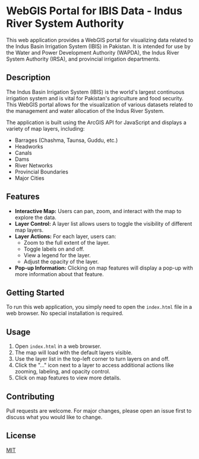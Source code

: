 # WebGIS Portal for IBIS Data - Indus River System Authority

This web application provides a WebGIS portal for visualizing data related to the Indus Basin Irrigation System (IBIS) in Pakistan. It is intended for use by the Water and Power Development Authority (WAPDA), the Indus River System Authority (IRSA), and provincial irrigation departments.

## Description

The Indus Basin Irrigation System (IBIS) is the world's largest continuous irrigation system and is vital for Pakistan's agriculture and food security. This WebGIS portal allows for the visualization of various datasets related to the management and water allocation of the Indus River System.

The application is built using the ArcGIS API for JavaScript and displays a variety of map layers, including:

*   Barrages (Chashma, Taunsa, Guddu, etc.)
*   Headworks
*   Canals
*   Dams
*   River Networks
*   Provincial Boundaries
*   Major Cities

## Features

*   **Interactive Map:** Users can pan, zoom, and interact with the map to explore the data.
*   **Layer Control:** A layer list allows users to toggle the visibility of different map layers.
*   **Layer Actions:** For each layer, users can:
    *   Zoom to the full extent of the layer.
    *   Toggle labels on and off.
    *   View a legend for the layer.
    *   Adjust the opacity of the layer.
*   **Pop-up Information:** Clicking on map features will display a pop-up with more information about that feature.

## Getting Started

To run this web application, you simply need to open the `index.html` file in a web browser. No special installation is required.

## Usage

1.  Open `index.html` in a web browser.
2.  The map will load with the default layers visible.
3.  Use the layer list in the top-left corner to turn layers on and off.
4.  Click the "..." icon next to a layer to access additional actions like zooming, labeling, and opacity control.
5.  Click on map features to view more details.

## Contributing

Pull requests are welcome. For major changes, please open an issue first to discuss what you would like to change.

## License

[MIT](https://choosealicense.com/licenses/mit/)
